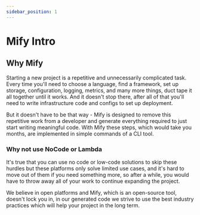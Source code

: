 ```yaml
---
sidebar_position: 1
---
```


# Mify Intro

## Why Mify

Starting a new project is a repetitive and unnecessarily complicated task.
Every time you'll need to choose a language, find a framework, set up storage,
configuration, logging, metrics, and many more things, duct tape it all
together until it works. And it doesn't stop there, after all of that
you'll need to write infrastructure code and configs to set up deployment.

But it doesn't have to be that way - Mify is designed to remove this repetitive
work from a developer and generate everything required to just start writing
meaningful code. With Mify these steps, which would take you months, are
implemented in simple commands of a CLI tool.

### Why not use NoCode or Lambda

It's true that you can use no code or low-code solutions to skip these hurdles
but these platforms only solve limited use cases, and it's hard to move out of
them if you need something more, so after a while, you would have to throw away
all of your work to continue expanding the project.

We believe in open platforms and Mify, which is an open-source tool, doesn't
lock you in, in our generated code we strive to use the best industry practices
which will help your project in the long term.
